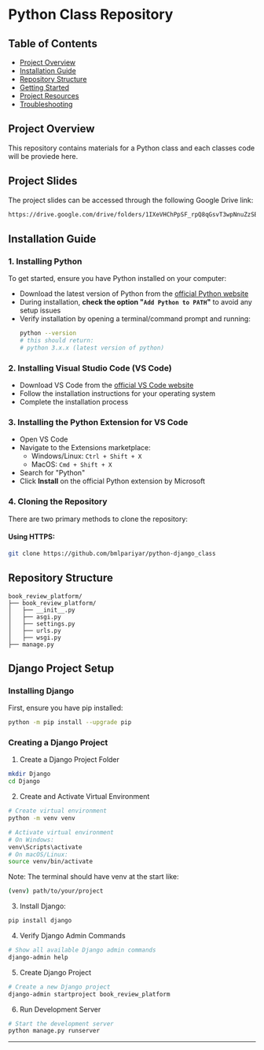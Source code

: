 # Python Class Repository

## Table of Contents
- [Project Overview](#project-overview)
- [Installation Guide](#installation-guide)
- [Repository Structure](#repository-structure)
- [Getting Started](#getting-started)
- [Project Resources](#project-resources)
- [Troubleshooting](#troubleshooting)

## Project Overview
This repository contains materials for a Python class and each classes code will be proviede here.
## Project Slides
The project slides can be accessed through the following Google Drive link:
```bash
https://drive.google.com/drive/folders/1IXeVHChPpSF_rpQ8qGsvT3wpNnuZzSBu?usp=sharing
```
## Installation Guide

### 1. Installing Python
To get started, ensure you have Python installed on your computer:

- Download the latest version of Python from the [official Python website](https://www.python.org/downloads/)
- During installation, **check the option "`Add Python to PATH`"** to avoid any setup issues
- Verify installation by opening a terminal/command prompt and running:
  ```bash
  python --version
  # this should return:
  # python 3.x.x (latest version of python)
  ```

### 2. Installing Visual Studio Code (VS Code)
- Download VS Code from the [official VS Code website](https://code.visualstudio.com/)
- Follow the installation instructions for your operating system
- Complete the installation process

### 3. Installing the Python Extension for VS Code
- Open VS Code
- Navigate to the Extensions marketplace:
  - Windows/Linux: `Ctrl + Shift + X`
  - MacOS: `Cmd + Shift + X`
- Search for "Python"
- Click **Install** on the official Python extension by Microsoft

### 4. Cloning the Repository
There are two primary methods to clone the repository:

#### Using HTTPS:
```bash
git clone https://github.com/bmlpariyar/python-django_class
```
## Repository Structure
```
book_review_platform/
├── book_review_platform/
│   ├── __init__.py
│   ├── asgi.py
│   ├── settings.py
│   ├── urls.py
│   ├── wsgi.py
├── manage.py
```


## Django Project Setup

### Installing Django
First, ensure you have pip installed:
```bash
python -m pip install --upgrade pip
```

### Creating a Django Project

1. Create a Django Project Folder
```bash
mkdir Django
cd Django
```

2. Create and Activate Virtual Environment
```bash
# Create virtual environment
python -m venv venv

# Activate virtual environment
# On Windows:
venv\Scripts\activate
# On macOS/Linux:
source venv/bin/activate
```
Note: The terminal should have venv at the start like:
```bash
(venv) path/to/your/project
```

3. Install Django:
```bash
pip install django
```

4. Verify Django Admin Commands
```bash
# Show all available Django admin commands
django-admin help
```

5. Create Django Project
```bash
# Create a new Django project
django-admin startproject book_review_platform
```

6. Run Development Server
```bash
# Start the development server
python manage.py runserver
```
---
